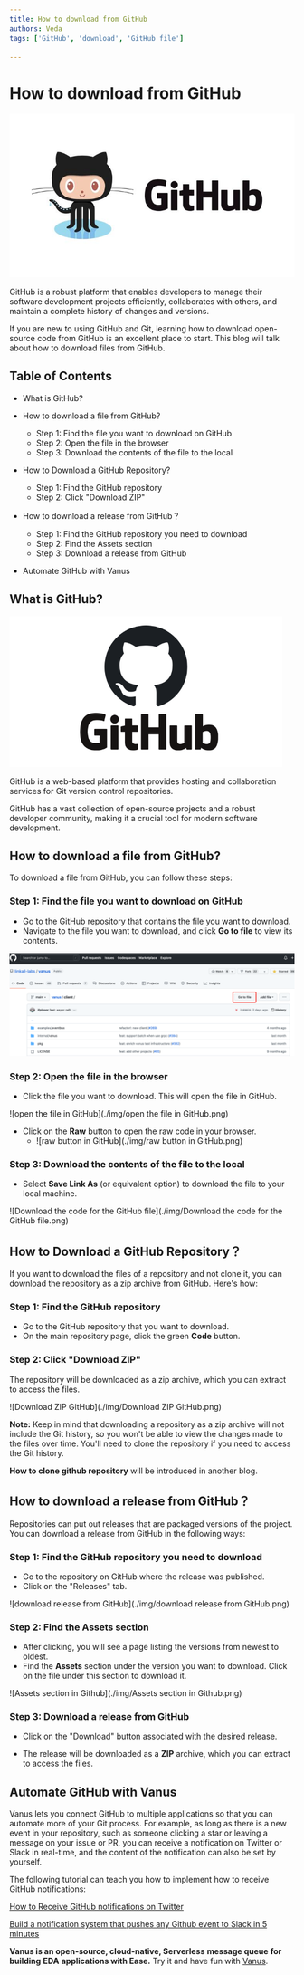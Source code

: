```yaml
---
title: How to download from GitHub
authors: Veda
tags: ['GitHub', 'download', 'GitHub file']

---
```


#  How to download from GitHub



![github](img/github.jpeg)

GitHub is a robust platform that enables developers to manage their software development projects efficiently, collaborates with others, and maintain a complete history of changes and versions. 

If you are new to using GitHub and Git, learning how to download open-source code from GitHub is an excellent place to start. This blog will talk about how to download files from GitHub.

<!--truncate-->

## Table of Contents

- What is GitHub?

- How to download a file from GitHub?

  - Step 1: Find the file you want to download on GitHub
  - Step 2: Open the file in the browser
  - Step 3: Download the contents of the file to the local

- How to Download a GitHub Repository?

  - Step 1: Find the GitHub repository
  - Step 2: Click "Download ZIP"

- How to download a release from GitHub？

  - Step 1: Find the GitHub repository you need to download
  - Step 2: Find the Assets section
  - Step 3: Download a release from GitHub

- Automate GitHub with Vanus

  

## What is GitHub?

<img src="./img/what-is-github.png" alt="what-is-github" style="zoom:67%;" />

GitHub is a web-based platform that provides hosting and collaboration services for Git version control repositories.

GitHub has a vast collection of open-source projects and a robust developer community, making it a crucial tool for modern software development.



## How to download a file from GitHub?

To download a file from GitHub, you can follow these steps:

### Step 1: Find the file you want to download on GitHub

- Go to the GitHub repository that contains the file you want to download.
- Navigate to the file you want to download, and click **Go to file** to view its contents.

![github-file-download](./img/github-file-download.png)

### Step 2: Open the file in the browser

-  Click the file you want to download. This will open the file in GitHub.

![open the file in GitHub](./img/open the file in GitHub.png)

- Click on the **Raw** button to open the raw code in your browser.
  - ![raw button in GitHub](./img/raw button in GitHub.png)

### Step 3: Download the contents of the file to the local

- Select **Save Link As** (or equivalent option) to download the file to your local machine.

![Download the code for the GitHub file](./img/Download the code for the GitHub file.png)



## How to Download a GitHub Repository？

If you want to download the files of a repository and not clone it, you can download the repository as a zip archive from GitHub. Here's how:

### Step 1: Find the GitHub repository

- Go to the GitHub repository that you want to download.
- On the main repository page, click the green **Code** button.

### Step 2: Click "Download ZIP"

The repository will be downloaded as a zip archive, which you can extract to access the files.

![Download ZIP GitHub](./img/Download ZIP GitHub.png)

**Note:** Keep in mind that downloading a repository as a zip archive will not include the Git history, so you won't be able to view the changes made to the files over time.  You'll need to clone the repository if you need to access the Git history.

**How to clone github repository** will be introduced in another blog.



## How to download a release from GitHub？

Repositories can put out releases that are packaged versions of the project. You can download a release from GitHub in the following ways:

### Step 1: Find the GitHub repository you need to download

- Go to the repository on GitHub where the release was published.
- Click on the "Releases" tab.

![download release from GitHub](./img/download release from GitHub.png)

### Step 2: Find the Assets section

- After clicking, you will see a page listing the versions from newest to oldest. 
- Find the **Assets** section under the version you want to download. Click on the file under this section to download it.

![Assets section in Github](./img/Assets section in Github.png)

### Step 3: Download a release from GitHub

- Click on the "Download" button associated with the desired release.

- The release will be downloaded as a **ZIP** archive, which you can extract to access the files.

  

## **Automate GitHub with Vanus**

Vanus lets you connect GitHub to multiple applications so that you can automate more of your Git process. For example, as long as there is a new event in your repository, such as someone clicking a star or leaving a message on your issue or PR, you can receive a notification on Twitter or Slack in real-time, and the content of the notification can also be set by yourself.

The following tutorial can teach you how to implement how to receive GitHub notifications:

[How to Receive GitHub notifications on Twitter](https://www.vanus.ai/blog/2022/12/26/github-twitter-blog)

[Build a notification system that pushes any Github event to Slack in 5 minutes](https://www.vanus.ai/blog/2023/02/05/github-slack)

**Vanus is an open-source, cloud-native, Serverless** **message queue** **for building** **EDA** **applications with Ease.** Try it and have fun with [Vanus](https://www.vanus.ai/).